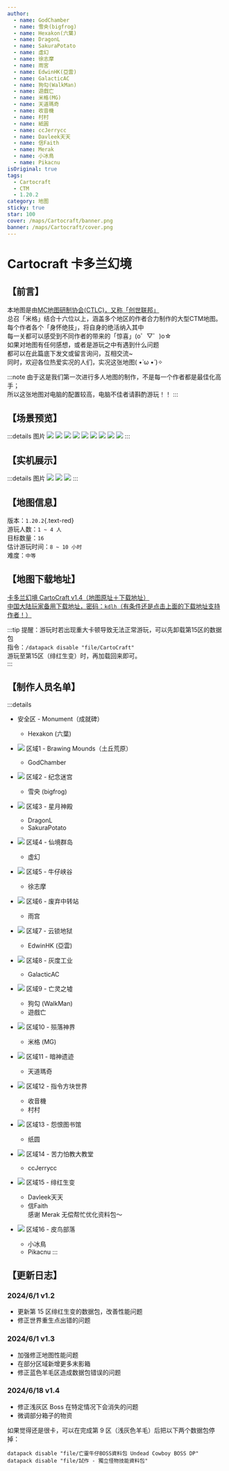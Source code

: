 ```yaml
---
author:
  - name: GodChamber
  - name: 雪央(bigfrog)
  - name: Hexakon(六葉)
  - name: DragonL
  - name: SakuraPotato
  - name: 虛幻
  - name: 徐志摩
  - name: 雨宮
  - name: EdwinHK(亞雲)
  - name: GalacticAC
  - name: 狗勾(WalkMan)
  - name: 遊戲亡
  - name: 米格(MG)
  - name: 天道瑪奇
  - name: 收音機
  - name: 村村
  - name: 紙圓
  - name: ccJerrycc
  - name: Davleek天天
  - name: 信Faith
  - name: Merak
  - name: 小冰鳥
  - name: Pikacnu
isOriginal: true
tags:
  - Cartocraft
  - CTM
  - 1.20.2
category: 地图
sticky: true
star: 100
cover: /maps/Cartocraft/banner.png
banner: /maps/Cartocraft/cover.png
---
```


# Cartocraft 卡多兰幻境

## 【前言】

本地图是由[MC地图研制协会(CTLC)，又称「创世联邦」](https://discord.gg/UMYxwHyRNE)  
总召「米格」结合十六位以上，涵盖多个地区的作者合力制作的大型CTM地图。  
每个作者各个「身怀绝技」，将自身的绝活纳入其中  
每一关都可以感受到不同作者的带来的「惊喜」(o゜▽゜)o☆  
如果对地图有任何感想，或者是游玩之中有遇到什么问题  
都可以在此篇底下发文或留言询问，互相交流~  
同时，欢迎各位热爱实况的人们，实况这张地图( •̀ ω •́ )✧

:::note
由于这是我们第一次进行多人地图的制作，不是每一个作者都是最佳化高手；  
所以这张地图对电脑的配置较高，电脑不佳者请斟酌游玩！！
:::

## 【场景预览】

:::details 图片
![](/maps/Cartocraft/scene/0.png)
![](/maps/Cartocraft/scene/1.png)
![](/maps/Cartocraft/scene/2.png)
![](/maps/Cartocraft/scene/3.png)
![](/maps/Cartocraft/scene/4.png)
![](/maps/Cartocraft/scene/5.png)
![](/maps/Cartocraft/scene/6.png)
![](/maps/Cartocraft/scene/7.png)
![](/maps/Cartocraft/scene/8.png)
:::

## 【实机展示】

:::details 图片
![](/maps/Cartocraft/in-game/0.png)
![](/maps/Cartocraft/in-game/1.png)
![](/maps/Cartocraft/in-game/2.png)
:::

## 【地图信息】

版本：`1.20.2`{.text-red}  
游玩人数：`1 ~ 4 人`  
目标数量：`16`  
估计游玩时间：`8 ~ 10 小时`  
难度：`中等`  

## 【地图下载地址】

[卡多兰幻境 CartoCraft v1.4（地图原址＋下载地址）](https://www.mediafire.com/file/4w1k0nim8ce32ur/Cartocraft_卡多兰幻境_正式版V1.4(地图%2B材质).zip/file)  
[中国大陆玩家备用下载地址，密码：`kdlh`（有条件还是点击上面的下载地址支持作者！）](https://linlei.lanzn.com/b0hc2lbih)

:::tip
提醒：游玩时若出现重大卡顿导致无法正常游玩，可以先卸载第15区的数据包  
指令：`/datapack disable "file/CartoCraft"`  
游玩至第15区（绯红生变）时，再加载回来即可。  
:::

## 【制作人员名单】

<div class="author">

:::details
- 安全区 - Monument（成就碑）
  - Hexakon (六葉)

- ![][white-wool] 区域1 - Brawing Mounds（土丘荒原）
  - GodChamber

- ![][orange-wool] 区域2 - 纪念迷宫
  - 雪央 (bigfrog)

- ![][magenta-wool] 区域3 - 星月神殿
  - DragonL
  - SakuraPotato

- ![][light-blue-wool] 区域4 - 仙境群岛
  - 虚幻

- ![][yellow-wool] 区域5 - 牛仔峡谷
  - 徐志摩

- ![][lime-wool] 区域6 - 废弃中转站
  - 雨宫

- ![][pink-wool] 区域7 - 云锁地狱
  - EdwinHK (亞雲)

- ![][gray-wool] 区域8 - 灰度工业
  - GalacticAC

- ![][light-gray-wool] 区域9 - 亡灵之墟
  - 狗勾 (WalkMan)
  - 遊戲亡

- ![][cyan-wool] 区域10 - 殒落神界
  - 米格 (MG) <Badge text="总召" type="tip" />

- ![][purple-wool] 区域11 - 暗神遗迹
  - 天道瑪奇

- ![][blue-wool] 区域12 - 指令方块世界
  - 收音機
  - 村村

- ![][brown-wool] 区域13 - 怨恨图书馆
  - 纸圆

- ![][green-wool] 区域14 - 苦力怕教大教堂
  - ccJerrycc

- ![][red-wool] 区域15 - 绯红生变
  - Davleek天天
  - 信Faith  
  感谢 Merak 无偿帮忙优化资料包～

- ![][black-wool] 区域16 - 皮鸟部落
  - 小冰鳥
  - Pikacnu
:::

</div>

## 【更新日志】

### 2024/6/1 v1.2

- 更新第 15 区绯红生变的数据包，改善性能问题
- 修正世界重生点出错的问题

### 2024/6/1 v1.3

- 加强修正地图性能问题
- 在部分区域新增更多末影箱
- 修正蓝色羊毛区造成数据包错误的问题

### 2024/6/18 v1.4

- 修正浅灰区 Boss 在特定情况下会消失的问题
- 微调部分箱子的物资

如果觉得还是很卡，可以在完成第 9 区（浅灰色羊毛）后把以下两个数据包停掉：

```
datapack disable "file/亡靈牛仔BOSS資料包 Undead Cowboy BOSS DP"
datapack disable "file/試作 - 獨立怪物技能資料包"
```

<style>
  .text-red {
    color: rgb(224, 108, 117);
  }
  .author > .details img {
    width: 18px;
  }
</style>

[white-wool]: https://zh.minecraft.wiki/images/White_Wool_JE2_BE2.png
[orange-wool]: https://zh.minecraft.wiki/images/Orange_Wool_JE3_BE3.png
[magenta-wool]: https://zh.minecraft.wiki/images/Magenta_Wool_JE3_BE3.png
[light-blue-wool]: https://zh.minecraft.wiki/images/Light_Blue_Wool_JE3_BE3.png
[yellow-wool]: https://zh.minecraft.wiki/images/Yellow_Wool_JE3_BE3.png
[Lime-wool]: https://zh.minecraft.wiki/images/Lime_Wool_JE3_BE3.png
[pink-wool]: https://zh.minecraft.wiki/images/Pink_Wool_JE3_BE3.png
[gray-wool]: https://zh.minecraft.wiki/images/Gray_Wool_JE3_BE3.png
[light-gray-wool]: https://zh.minecraft.wiki/images/Light_Gray_Wool_JE3_BE3.png
[cyan-wool]: https://zh.minecraft.wiki/images/Cyan_Wool_JE3_BE3.png
[purple-wool]: https://zh.minecraft.wiki/images/Purple_Wool_JE3_BE3.png
[blue-wool]: https://zh.minecraft.wiki/images/Blue_Wool_JE3_BE3.png
[brown-wool]: https://zh.minecraft.wiki/images/Brown_Wool_JE3_BE3.png
[green-wool]: https://zh.minecraft.wiki/images/Green_Wool_JE3_BE3.png
[red-wool]: https://zh.minecraft.wiki/images/Red_Wool_JE3_BE3.png
[black-wool]: https://zh.minecraft.wiki/images/Black_Wool_JE3_BE3.png
